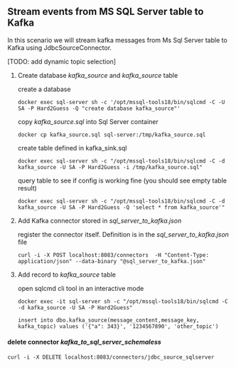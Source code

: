 ## Stream events from MS SQL Server table to Kafka

In this scenario we will stream kafka messages from  Ms Sql Server table  to Kafka using JdbcSourceConnector.

[TODO: add dynamic topic selection]

1. Create database *kafka_source* and *kafka_source* table

    create a database 
    ```shell
    docker exec sql-server sh -c '/opt/mssql-tools18/bin/sqlcmd -C -U SA -P Hard2Guess -Q "create database kafka_source"'
    ```
    
    copy *kafka_source.sql* into Sql Server container
    ```shell
    docker cp kafka_source.sql sql-server:/tmp/kafka_source.sql
    ```
    
    create table defined in kafka_sink.sql
    ```shell
    docker exec sql-server sh -c "/opt/mssql-tools18/bin/sqlcmd -C -d kafka_source -U SA -P Hard2Guess -i /tmp/kafka_source.sql"
    ```

    query table to see if config is working fine (you should see empty table result)
    ```shell
    docker exec sql-server sh -c "/opt/mssql-tools18/bin/sqlcmd -C -d kafka_source -U SA -P Hard2Guess -Q 'select * from kafka_source'"
    ```

2. Add Kafka connector stored in *sql_server_to_kafka.json*

    register the connector itself. Definition is in the *sql_server_to_kafka.json* file
    ```shell
    curl -i -X POST localhost:8083/connectors  -H "Content-Type: application/json" --data-binary "@sql_server_to_kafka.json"
    ```
3. Add record to *kafka_source* table

   open sqlcmd cli tool in an interactive mode

    ```shell
    docker exec -it sql-server sh -c "/opt/mssql-tools18/bin/sqlcmd -C -d kafka_source -U SA -P Hard2Guess"
    ```
     ```shell
    insert into dbo.kafka_source(message_content,message_key, kafka_topic) values ('{"a": 343}', '1234567890', 'other_topic')
    ```

#### delete connector  *kafka_to_sql_server_schemaless*

```shell 
curl -i -X DELETE localhost:8083/connectors/jdbc_source_sqlserver
```




